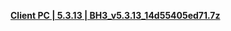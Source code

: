**[Client PC | 5.3.13 | BH3_v5.3.13_14d55405ed71.7z ](https://bundle.bh3.com/ptpublic/Beta/20211022170411_0yr4LvsKNUW8x250/PC/BH3_v5.3.13_14d55405ed71.7z)**